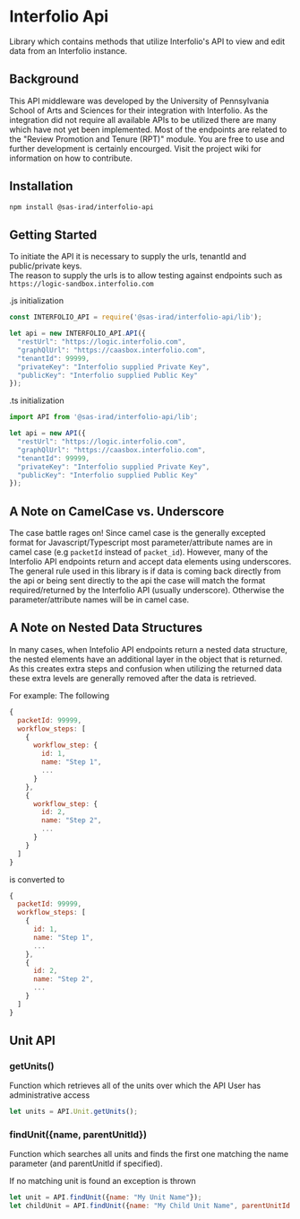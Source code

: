 # Interfolio Api

Library which contains methods that utilize Interfolio's API to view and edit data from an Interfolio instance. 

## Background

This API middleware was developed by the University of Pennsylvania School of Arts and Sciences
for their integration with Interfolio.  As the integration did not require all available APIs
to be utilized there are many which have not yet been implemented.  Most of the endpoints are 
 related to the "Review Promotion and Tenure (RPT)" module.  You are free to use and further 
 development is certainly encourged.  Visit the project wiki for information on how to contribute.
 
## Installation

```bash
npm install @sas-irad/interfolio-api
```

## Getting Started

To initiate the API it is necessary to supply the urls, tenantId and public/private keys.  
The reason to supply the urls is to allow testing against endpoints such as ```https://logic-sandbox.interfolio.com```

.js initialization 
```js
const INTERFOLIO_API = require('@sas-irad/interfolio-api/lib');

let api = new INTERFOLIO_API.API({
  "restUrl": "https://logic.interfolio.com", 
  "graphQlUrl": "https://caasbox.interfolio.com", 
  "tenantId": 99999, 
  "privateKey": "Interfolio supplied Private Key",
  "publicKey": "Interfolio supplied Public Key"
});
```

.ts initialization
```typescript
import API from '@sas-irad/interfolio-api/lib';

let api = new API({
  "restUrl": "https://logic.interfolio.com",
  "graphQlUrl": "https://caasbox.interfolio.com",
  "tenantId": 99999,
  "privateKey": "Interfolio supplied Private Key",
  "publicKey": "Interfolio supplied Public Key"
});
```

## A Note on CamelCase vs. Underscore

The case battle rages on!  Since camel case is the generally excepted format for Javascript/Typescript
most parameter/attribute names are in camel case (e.g ```packetId``` instead of ```packet_id```).  However, 
many of the Interfolio API endpoints return and accept data elements using underscores.  The general rule used in
this library is if data is coming back directly from the api or being sent directly to the api the case will 
match the format required/returned by the Interfolio API (usually underscore).  Otherwise the parameter/attribute names
will be in camel case.


## A Note on Nested Data Structures

In many cases, when Intefolio API endpoints return a nested data structure, the nested elements have an additional layer in the 
object that is returned.  As this creates extra steps and confusion when utilizing the returned data these extra levels
are generally removed after the data is retrieved.

For example: 
The following 
```js
{
  packetId: 99999,
  workflow_steps: [
    {
      workflow_step: {
        id: 1,
        name: "Step 1",
        ...
      }
    },
    {
      workflow_step: {
        id: 2,
        name: "Step 2",
        ...
      }
    }
  ]
}
```

is converted to
```js
{
  packetId: 99999,
  workflow_steps: [
    {
      id: 1,
      name: "Step 1",
      ...
    },
    {
      id: 2,
      name: "Step 2",
      ...
    }
  ]
}
```

## Unit API

### getUnits()
Function which retrieves all of the units over which the API User has administrative access
```js
let units = API.Unit.getUnits();
```

### findUnit({name, parentUnitId})
Function which searches all units and finds the first one matching the name parameter (and parentUnitId if specified).

If no matching unit is found an exception is thrown
```js
let unit = API.findUnit({name: "My Unit Name"});
let childUnit = API.findUnit({name: "My Child Unit Name", parentUnitId: 99999})
```

